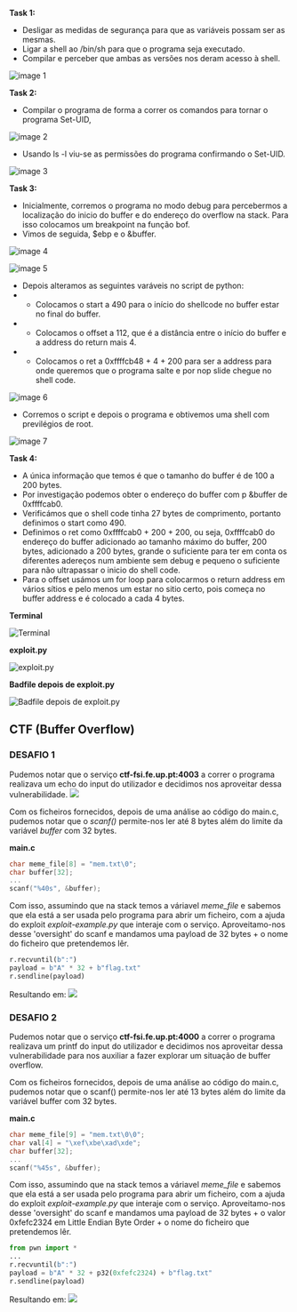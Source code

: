**Task 1:**

- Desligar as medidas de segurança para que as variáveis possam ser as mesmas.
- Ligar a shell ao /bin/sh para que o programa seja executado.
- Compilar e perceber que ambas as versões nos deram acesso à shell.

![image 1](docs/images/Screenshot_from_2023-10-20_11-29-16.png)


**Task 2:**

- Compilar o programa de forma a correr os comandos para tornar o programa Set-UID,

![image 2](docs/images/Screenshot_from_2023-10-20_11-39-09.png)

- Usando ls -l viu-se as permissões do programa confirmando o Set-UID.

![image 3](docs/images/Screenshot_from_2023-10-20_11-39-33.png)


**Task 3:**

- Inicialmente, corremos o programa no modo debug para percebermos a localização do inicio do buffer e do endereço do overflow na stack. Para isso colocamos um breakpoint na função bof.
- Vimos de seguida, $ebp e o &buffer.

![image 4](docs/images/Screenshot_from_2023-10-20_12-03-45.png)

![image 5](docs/images/Screenshot_from_2023-10-20_14-02-37.png)

- Depois alteramos as seguintes varáveis no script de python:
- - Colocamos o start a 490 para o início do shellcode no buffer estar no final do buffer.
- - Colocamos o offset a 112, que é a distância entre o início do buffer e a address do return mais 4.
- - Colocamos o ret a 0xffffcb48 + 4 + 200 para ser a address para onde queremos que o programa salte e por nop slide chegue no shell code.

![image 6](docs/images/Screenshot_from_2023-10-20_14-32-30.png)

- Corremos o script e depois o programa e obtivemos uma shell com previlégios de root.


![image 7](docs/images/Screenshot_from_2023-10-20_14-15-00.png)


**Task 4:**

- A única informação que temos é que o tamanho do buffer é de 100 a 200 bytes.
- Por investigação podemos obter o endereço do buffer com p &buffer de 0xffffcab0.
- Verificámos que o shell code tinha 27 bytes de comprimento, portanto definimos o start como 490.
- Definimos o ret como 0xffffcab0 + 200 + 200, ou seja, 0xffffcab0 do endereço do buffer adicionado ao tamanho máximo do buffer, 200 bytes, adicionado a 200 bytes, grande o suficiente para ter em conta os diferentes adereços num ambiente sem debug e pequeno o suficiente para não ultrapassar o inicio do shell code.
- Para o offset usámos um for loop para colocarmos o return address em vários sítios e pelo menos um estar no sitio certo, pois começa no buffer address e é colocado a cada 4 bytes.

**Terminal**

![Terminal](docs/images/Captura%20de%20ecrã%202023-10-20%20211311.png)

**exploit.py**

![exploit.py](docs/images/Captura%20de%20ecrã%202023-10-20%20215434.png)

**Badfile depois de exploit.py**

![Badfile depois de exploit.py](docs/images/Captura%20de%20ecrã%202023-10-20%20215648.png)



## CTF (Buffer Overflow)

### DESAFIO 1

Pudemos notar que o serviço **ctf-fsi.fe.up.pt:4003** a correr o programa realizava um echo do input do utilizador e decidimos nos aproveitar dessa vulnerabilidade.
![](docs/images/ctfbufferncrsp.png)

Com os ficheiros fornecidos, depois de uma análise ao código do main.c, pudemos notar que o *scanf()* permite-nos ler até 8 bytes além do limite da variável *buffer* com 32 bytes. 

**main.c**
```c
char meme_file[8] = "mem.txt\0";
char buffer[32];
...
scanf("%40s", &buffer);
```

Com isso, assumindo que na stack temos a váriavel *meme_file* e sabemos que ela está a ser usada pelo programa para abrir um ficheiro, com a ajuda do exploit *exploit-example.py* que interaje com o serviço. Aproveitamo-nos desse 'oversight' do scanf e mandamos uma payload de 32 bytes + o nome do ficheiro que pretendemos lêr.

```python
r.recvuntil(b":")
payload = b"A" * 32 + b"flag.txt"
r.sendline(payload)
```

Resultando em: 
![](docs/images/VM_CTF_WEEK5-1.png)

### DESAFIO 2

Pudemos notar que o serviço **ctf-fsi.fe.up.pt:4000** a correr o programa realizava um printf do input do utilizador e decidimos nos aproveitar dessa vulnerabilidade para nos auxiliar a fazer explorar um situação de buffer overflow.

Com os ficheiros fornecidos, depois de uma análise ao código do main.c, pudemos notar que o scanf() permite-nos ler até 13 bytes além do limite da variável buffer com 32 bytes.

**main.c**
```c
char meme_file[9] = "mem.txt\0\0";
char val[4] = "\xef\xbe\xad\xde";
char buffer[32];
...
scanf("%45s", &buffer);
```

Com isso, assumindo que na stack temos a váriavel *meme_file* e sabemos que ela está a ser usada pelo programa para abrir um ficheiro, com a ajuda do exploit *exploit-example.py* que interaje com o serviço. Aproveitamo-nos desse 'oversight' do scanf e mandamos uma payload de 32 bytes + o valor 0xfefc2324 em Little Endian Byte Order + o nome do ficheiro que pretendemos lêr.

```python
from pwn import *
...
r.recvuntil(b":")
payload = b"A" * 32 + p32(0xfefc2324) + b"flag.txt"
r.sendline(payload)
```

Resultando em:
![](docs/images/Captura_de_ecrã_2023-10-27_235209.png)
